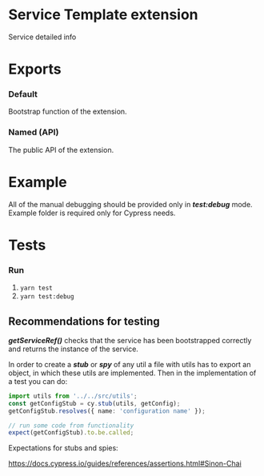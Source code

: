 # Service Template extension

Service detailed info

# Exports

### Default

Bootstrap function of the extension.

### Named (API)

The public API of the extension.

# Example

All of the manual debugging should be provided only in _**test:debug**_ mode. Example folder is required only for Cypress needs.

# Tests

### Run

1) `yarn test`
2) `yarn test:debug`

## Recommendations for testing

**_getServiceRef()_** checks that the service has been bootstrapped correctly and returns the instance of the service.

In order to create a **_stub_** or **_spy_** of any util a file with utils has to export an object, in which these utils
are implemented. Then in the implementation of a test you can do:

```typescript
import utils from '../../src/utils';
const getConfigStub = cy.stub(utils, getConfig);
getConfigStub.resolves({ name: 'configuration name' });

// run some code from functionality
expect(getConfigStub).to.be.called;
```

Expectations for stubs and spies:

<https://docs.cypress.io/guides/references/assertions.html#Sinon-Chai>
